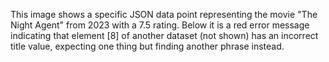 This image shows a specific JSON data point representing the movie "The Night Agent" from 2023 with a 7.5 rating. Below it is a red error message indicating that element [8] of another dataset (not shown) has an incorrect title value, expecting one thing but finding another phrase instead.